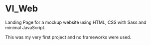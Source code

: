 # VI_Web
Landing Page for a mockup website using HTML, CSS with Sass and minimal JavaScript.

This was my very first project and no frameworks were used.

